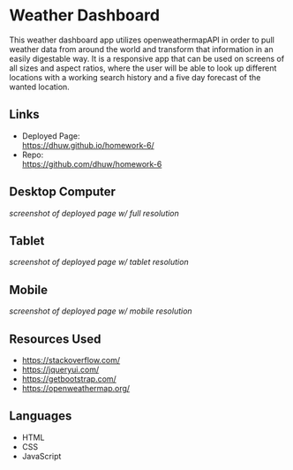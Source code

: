 # Weather Dashboard

This weather dashboard app utilizes openweathermapAPI in order to pull weather data from around the world and transform that information in an easily digestable way. It is a responsive app that can be used on screens of all sizes and aspect ratios, where the user will be able to look up different locations with a working search history and a five day forecast of the wanted location.

## Links
- Deployed Page:
<br /> https://dhuw.github.io/homework-6/
- Repo:
<br /> https://github.com/dhuw/homework-6

## Desktop Computer
*screenshot of deployed page w/ full resolution*
## Tablet 
*screenshot of deployed page w/ tablet resolution*
## Mobile
*screenshot of deployed page w/ mobile resolution*

## Resources Used
- https://stackoverflow.com/
- https://jqueryui.com/
- https://getbootstrap.com/
- https://openweathermap.org/

## Languages
- HTML
- CSS
- JavaScript
